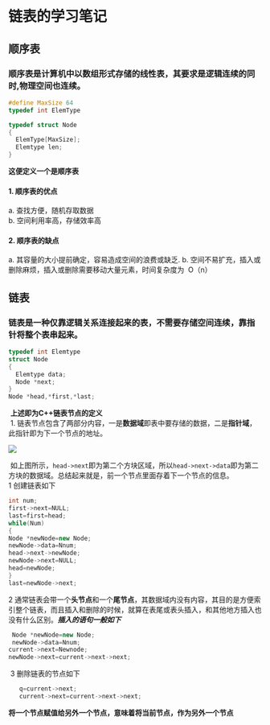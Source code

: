 # 链表的学习笔记
## 顺序表
  ###  顺序表是计算机中以数组形式存储的线性表，其要求是**逻辑连续**的同时,**物理空间**也连续。
```C++
#define MaxSize 64
typedef int ElemType

typedef struct Node
{
  ElemType[MaxSize];
  Elemtype len;
}
```
**这便定义一个是顺序表**
#### 1. 顺序表的优点 
a. 查找方便，随机存取数据  
b. 空间利用率高，存储效率高 
#### 2. 顺序表的缺点
a. 其容量的大小提前确定，容易造成空间的浪费或缺乏.
b. 空间不易扩充，插入或删除麻烦，插入或删除需要移动大量元素，时间复杂度为  O（n）  
## 链表
  ### 链表是一种仅靠逻辑关系连接起来的表，不需要存储空间连续，靠**指针**将整个表串起来。  
  ```C++
  typedef int Elemtype
  struct Node
  {
    Elemtype data;
    Node *next;
  }
  Node *head,*first,*last;
  ``` 
  **上述即为C++链表节点的定义**  
  1. 链表节点包含了两部分内容，一是**数据域**即表中要存储的数据，二是**指针域**，此指针即为下一个节点的地址。 
  
  ![](http://images.cnblogs.com/cnblogs_com/sunysen/462251/o_201303211523350001.png)    
  
  如上图所示，```head->next```即为第二个方块区域，所以```head->next->data```即为第二方块的数据域。总结起来就是，前一个节点里面存着下一个节点的信息。  
  1 创建链表如下  
  ```C++
  int num;
  first->next=NULL;
  last=first=head;
  while(Num)
  {
  Node *newNode=new Node;
  newNode->data=Nnum;
  head->next->newNode;
  newNode->next=NULL;
  head=newNode;
  }
  last=newNode->next;
```
  2 通常链表会带一个**头节点**和一个**尾节点**，其数据域内没有内容，其目的是方便索引整个链表，而且插入和删除的时候，就算在表尾或表头插入，和其他地方插入也没有什么区别。***插入的语句一般如下***   
  ```C++
  Node *newNode=new Node;
  newNode->data=Nnum;
  current->next=Newnode;
  newNode->next=current->next->next;
```
  3 删除链表的节点如下   
 ```C++
    q=current->next;
    current->next=current->next->next;    
 ```
**将一个节点赋值给另外一个节点，意味着将当前节点，作为另外一个节点**    
